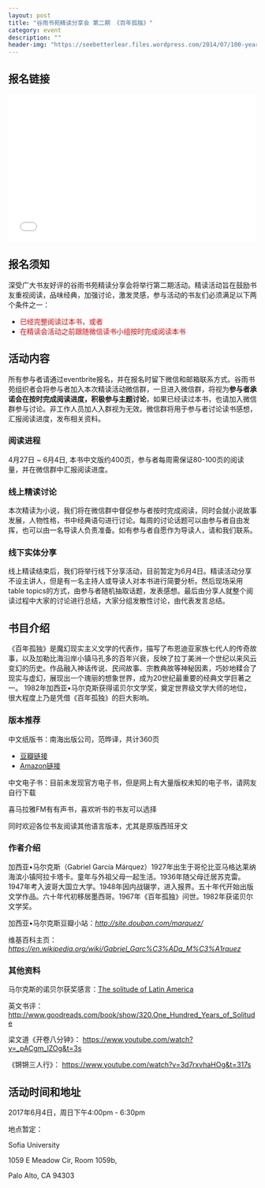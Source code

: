 ```yaml
---
layout: post
title: "谷雨书苑精读分享会 第二期 《百年孤独》"
category: event
description: ""
header-img: "https://seebetterlear.files.wordpress.com/2014/07/100-years-4.jpg"
---
```

## 报名链接
<div style="width:100%; text-align:left;" ><iframe src="//eventbrite.com/tickets-external?eid=34130894424&ref=etckt" frameborder="0" height="300" width="100%" vspace="0" hspace="0" marginheight="5" marginwidth="5" scrolling="auto" allowtransparency="true"></iframe></div>

## 报名须知
深受广大书友好评的谷雨书苑精读分享会将举行第二期活动。精读活动旨在鼓励书友重视阅读，品味经典，加强讨论，激发灵感，参与活动的书友们必须满足以下两个条件之一：

- <font color="red">已经完整阅读过本书，或者</font>
- <font color="red">在精读会活动之前跟随微信读书小组按时完成阅读本书</font>

## 活动内容
所有参与者请通过eventbrite报名，并在报名时留下微信和邮箱联系方式。谷雨书苑组织者会将参与者加入本次精读活动微信群，一旦进入微信群，将视为**参与者承诺会在按时完成阅读进度，积极参与主题讨论**，如果已经读过本书，也请加入微信群参与讨论。非工作人员加人入群视为无效。微信群将用于参与者讨论读书感想，汇报阅读进度，发布相关资料。

### 阅读进程
4月27日 ~ 6月4日, 本书中文版约400页，参与者每周需保证80-100页的阅读量，并在微信群中汇报阅读进度。

### 线上精读讨论
本次精读为小说，我们将在微信群中督促参与者按时完成阅读，同时会就小说故事发展，人物性格，书中经典语句进行讨论。每周的讨论话题可以由参与者自由发挥，也可以由一名导读人负责准备。如有参与者自愿作为导读人，请和我们联系。

### 线下实体分享
线上精读结束后，我们将举行线下分享活动，目前暂定为6月4日。精读活动分享不设主讲人，但是有一名主持人或导读人对本书进行简要分析。然后现场采用table topics的方式，由参与者随机抽取话题，发表感想。最后由分享人就整个阅读过程中大家的讨论进行总结，大家分组发散性讨论，由代表发言总结。

## 书目介绍
《百年孤独》是魔幻现实主义文学的代表作，描写了布恩迪亚家族七代人的传奇故事，以及加勒比海沿岸小镇马孔多的百年兴衰，反映了拉丁美洲一个世纪以来风云变幻的历史。作品融入神话传说、民间故事、宗教典故等神秘因素，巧妙地糅合了现实与虚幻，展现出一个瑰丽的想象世界，成为20世纪最重要的经典文学巨著之一。
1982年加西亚•马尔克斯获得诺贝尔文学奖，奠定世界级文学大师的地位，很大程度上乃是凭借《百年孤独》的巨大影响。

### 版本推荐

中文纸版书：南海出版公司，范晔译，共计360页  

- [豆瓣链接](https://book.douban.com/subject/6082808/)  
- [Amazon链接](https://www.amazon.com/One-Hundred-Years-Solitude-Chinese/dp/7544253996)

中文电子书：目前未发现官方电子书，但是网上有大量版权未知的电子书，请网友自行下载

喜马拉雅FM有有声书，喜欢听书的书友可以选择

同时欢迎各位书友阅读其他语言版本，尤其是原版西班牙文

### 作者介绍

加西亚•马尔克斯（Gabriel García Márquez）1927年出生于哥伦比亚马格达莱纳海滨小镇阿拉卡塔卡。童年与外祖父母一起生活。1936年随父母迁居苏克雷。1947年考入波哥大国立大学。1948年因内战辍学，进入报界。五十年代开始出版文学作品。六十年代初移居墨西哥。1967年《百年孤独》问世。1982年获诺贝尔文学奖。

加西亚•马尔克斯豆瓣小站：*<http://site.douban.com/marquez/>*

维基百科主页：*<https://en.wikipedia.org/wiki/Gabriel_Garc%C3%ADa_M%C3%A1rquez>*


### 其他资料

马尔克斯的诺贝尔获奖感言：[The solitude of Latin America](http://www.nobelprize.org/nobel_prizes/literature/laureates/1982/marquez-lecture.html)

英文书评：
http://www.goodreads.com/book/show/320.One_Hundred_Years_of_Solitude

梁文道《开卷八分钟》：
https://www.youtube.com/watch?v=_pACgm_lZOg&t=3s

《锵锵三人行》：
https://www.youtube.com/watch?v=3d7rxvhaHOg&t=317s

## 活动时间和地址
2017年6月4日，周日下午4:00pm - 6:30pm

地点暂定：

Sofia University 

1059 E Meadow Cir, Room 1059b,

Palo Alto, CA 94303
